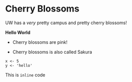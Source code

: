 # Cherry Blossoms

UW has a *very* pretty campus and pretty cherry blossoms!

**Hello World**

* Cherry blossoms are pink!
- Cherry blossoms is also called Sakura


```
x <- 5
y <- 'hello'
```

This is `inline` code
